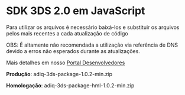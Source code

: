 # SDK 3DS 2.0 em JavaScript

Para utilizar os arquivos é necessário baixá-los e substituir os arquivos pelos mais recentes a cada atualização de código

OBS: É altamente não recomendada a utilização via referência de DNS devido a erros não esperados durante as atualizações.

Mais detalhes em nosso [Portal Desenvolvedores](https://developers.adiq.io/manual/threeds#-implementao-javascript-)

**Produção**: adiq-3ds-package-1.0.2-min.zip

**Homologação**: adiq-3ds-package-hml-1.0.2-min.zip
